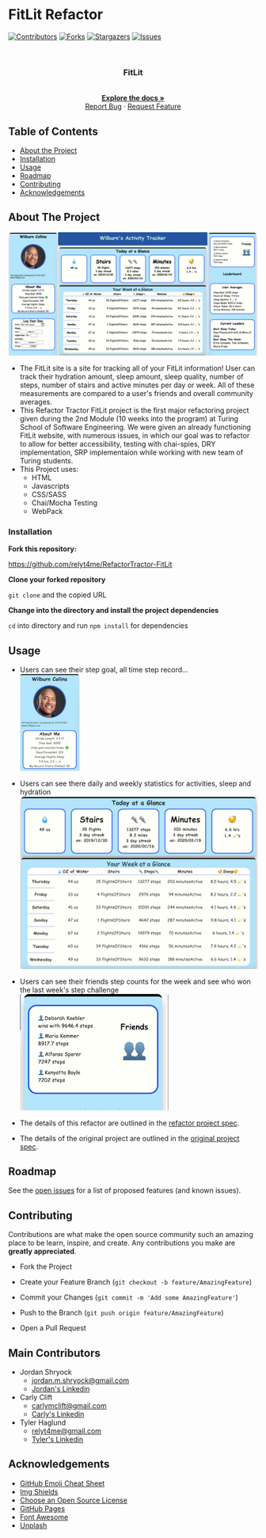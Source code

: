 # FitLit Refactor

[![Contributors][contributors-shield]][contributors-url]
[![Forks][forks-shield]][forks-url]
[![Stargazers][stars-shield]][stars-url]
[![Issues][issues-shield]][issues-url]

<br />
<p align="center">
  <a href="https://github.com/relyt4me/RefactorTractor-FitLit">
  </a>

  <h3 align="center">FitLit</h3>

  <p align="center">
    <br />
    <a href="https://github.com/relyt4me/RefactorTractor-FitLit"><strong>Explore the docs »</strong></a>
    <br />
    <a href="https://github.com/relyt4me/RefactorTractor-FitLit/issues">Report Bug</a>
    ·
    <a href="https://github.com/relyt4me/RefactorTractor-FitLit/issues">Request Feature</a>
  </p>
</p>

## Table of Contents

- [About the Project](#about-the-project)
- [Installation](#installation)
- [Usage](#usage)
- [Roadmap](#roadmap)
- [Contributing](#contributing)
- [Acknowledgements](#acknowledgements)

<!-- ABOUT THE PROJECT -->

## About The Project

![FitLit Screenshot](./src/images/fullPage.png)

- The FitLit site is a site for tracking all of your FitLit information! User can track their hydration amount, sleep amount, sleep quality, number of steps, number of stairs and active minutes per day or week. All of these measurements are compared to a user's friends and overall community averages.
- This Refactor Tractor FitLit project is the first major refactoring project given during the 2nd Module (10 weeks into the program) at Turing School of Software Engineering. We were given an already functioning FitLit website, with numerous issues, in which our goal was to refactor to allow for better accessibility, testing with chai-spies, DRY implementation, SRP implementaion while working with new team of Turing students.
- This Project uses:
  - HTML
  - Javascripts
  - CSS/SASS
  - Chai/Mocha Testing
  - WebPack

### Installation

**Fork this repository:**

https://github.com/relyt4me/RefactorTractor-FitLit

**Clone your forked repository**

`git clone` and the copied URL

**Change into the directory and install the project dependencies**

`cd` into directory and run `npm install` for dependencies

<!-- USAGE EXAMPLES -->

## Usage

- Users can see their step goal, all time step record...  
  ![screenshot of left side static information](src/images/userCard.png)

- Users can see there daily and weekly statistics for activities, sleep and hydration  
  ![screenshot of middle main display](src/images/middleSection.png)

- Users can see their friends step counts for the week and see who won the last week's step challenge  
  ![screen shot of right side friends display](src/images/friendSection.png)

- The details of this refactor are outlined in the <a href="https://frontend.turing.io/projects/module-2/refactor-tractor.html" target="\__blank">refactor project spec</a>.
- The details of the original project are outlined in the <a href="https://frontend.turing.io/projects/fitlit.html" target="\__blank">original project spec</a>.

<!-- ROADMAP -->

## Roadmap

See the [open issues](https://github.com/relyt4me/RefactorTractor-FitLit/issues) for a list of proposed features (and known issues).

<!-- CONTRIBUTING -->

## Contributing

Contributions are what make the open source community such an amazing place to be learn, inspire, and create. Any contributions you make are **greatly appreciated**.

- Fork the Project

- Create your Feature Branch (`git checkout -b feature/AmazingFeature`)

- Commit your Changes (`git commit -m 'Add some AmazingFeature'`)

- Push to the Branch (`git push origin feature/AmazingFeature`)

- Open a Pull Request

<!-- MAIN CONTRIBUTIONS -->

## Main Contributors

- Jordan Shryock
  - jordan.m.shryock@gmail.com
  - [Jordan's Linkedin](https://www.linkedin.com/in/jordan-shryock-6a48b9113/)
- Carly Clift
  - carlymclift@gmail.com
  - [Carly's Linkedin](https://www.linkedin.com/in/carly-clift-8795491a4/)
- Tyler Haglund
  - relyt4me@gmail.com
  - [Tyler's Linkedin](https://www.linkedin.com/in/tyler-he-him-haglund-043b511aa)

<!-- ACKNOWLEDGEMENTS -->

## Acknowledgements

- [GitHub Emoji Cheat Sheet](https://www.webpagefx.com/tools/emoji-cheat-sheet)
- [Img Shields](https://shields.io)
- [Choose an Open Source License](https://choosealicense.com)
- [GitHub Pages](https://pages.github.com)
- [Font Awesome](https://fontawesome.com)
- [Unplash](https://unsplash.com/)

<!-- MARKDOWN LINKS & IMAGES -->

[contributors-shield]: https://img.shields.io/github/contributors/relyt4me/RefactorTractor-FitLit.svg?style=flat-square
[contributors-url]: https://github.com/relyt4me/RefactorTractor-FitLit/graphs/contributors
[forks-shield]: https://img.shields.io/github/forks/relyt4me/RefactorTractor-FitLit.svg?style=flat-square
[forks-url]: https://github.com/relyt4me/RefactorTractor-FitLit/network/members
[stars-shield]: https://img.shields.io/github/stars/relyt4me/RefactorTractor-FitLit.svg?style=flat-square
[stars-url]: https://github.com/relyt4me/RefactorTractor-FitLit/stargazers
[issues-shield]: https://img.shields.io/github/issues/relyt4me/RefactorTractor-FitLit.svg?style=flat-square
[issues-url]: https://github.com/relyt4me/RefactorTractor-FitLit/issues
[jordy-linkedin]: https://www.linkedin.com/in/jordan-shryock-6a48b9113/
